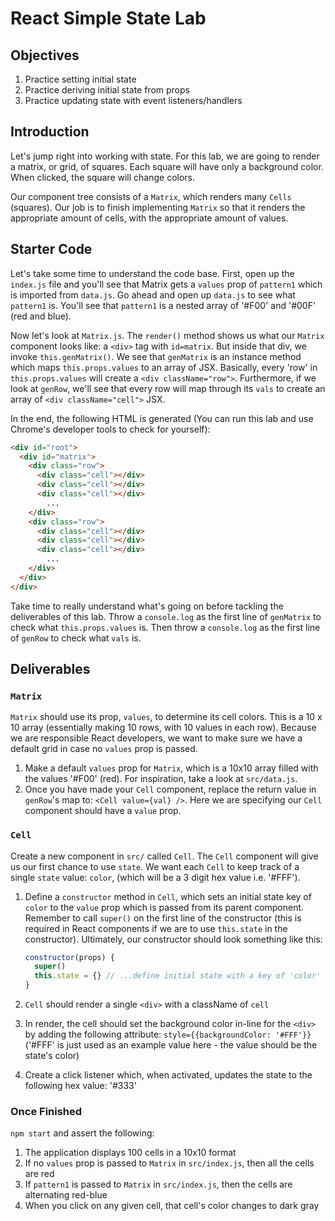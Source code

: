 # React Simple State Lab

## Objectives

1. Practice setting initial state
2. Practice deriving initial state from props
3. Practice updating state with event listeners/handlers

## Introduction

Let's jump right into working with state. For this lab, we are going to render a
matrix, or grid, of squares. Each square will have only a background color. When
clicked, the square will change colors.

Our component tree consists of a `Matrix`, which renders many `Cells` (squares).
Our job is to finish implementing `Matrix` so that it renders the appropriate
amount of cells, with the appropriate amount of values.

## Starter Code

Let's take some time to understand the code base. First, open up the `index.js` file and you'll see that Matrix gets a `values` prop of `pattern1` which is imported from `data.js`. Go ahead and open up `data.js` to see what `pattern1` is. You'll see that `pattern1` is a nested array of '#F00' and '#00F' (red and blue).

Now let's look at `Matrix.js`. The `render()` method shows us what our `Matrix` component looks like: a `<div>` tag with `id=matrix`. But inside that div, we invoke `this.genMatrix()`. We see that `genMatrix` is an instance method which maps `this.props.values` to an array of JSX. Basically, every 'row' in `this.props.values` will create a `<div className="row">`. Furthermore,
if we look at `genRow`, we'll see that every row will map through its `vals` to create an array of `<div className="cell">` JSX.

In the end, the following HTML is generated (You can run this lab and use Chrome's developer tools to check for yourself):

```html
<div id="root">
  <div id="matrix">
    <div class="row">
      <div class="cell"></div>
      <div class="cell"></div>
      <div class="cell"></div>
        ...
    </div>
    <div class="row">
      <div class="cell"></div>
      <div class="cell"></div>
      <div class="cell"></div>
        ...
    </div>
  </div>
</div>
```

Take time to really understand what's going on before tackling the deliverables of this lab. Throw a `console.log` as the first line of `genMatrix` to check what `this.props.values` is. Then throw a `console.log` as the first line of `genRow` to check what `vals` is.

## Deliverables

### `Matrix`

`Matrix` should use its prop, `values`, to determine its cell colors. This is a 10 x 10
array (essentially making 10 rows, with 10 values in each row). Because we are
responsible React developers, we want to make sure we have a default grid in
case no `values` prop is passed.

1. Make a default `values` prop for `Matrix`, which is a 10x10 array filled with
   the values '#F00' (red). For inspiration, take a look at `src/data.js`.
2. Once you have made your `Cell` component, replace the return value in
   `genRow`'s map to: `<Cell value={val} />`. Here we are specifying our `Cell`
   component should have a `value` prop.

### `Cell`

Create a new component in `src/` called `Cell`. The `Cell` component will give
us our first chance to use `state`. We want each `Cell` to keep track of a
single `state` value: `color`, (which will be a 3 digit hex value i.e. '#FFF').

1. Define a `constructor` method in `Cell`, which sets an initial state key of
   `color` to the `value` prop which is passed from its parent component.
   Remember to call `super()` on the first line of the constructor (this is
   required in React components if we are to use `this.state` in the constructor).
   Ultimately, our constructor should look something like this:

    ```js
    constructor(props) {
      super()
      this.state = {} // ...define initial state with a key of 'color' set to the 'value' prop
    }
    ```

2. `Cell` should render a single `<div>` with a className of `cell`
3. In render, the cell should set the background color in-line for the `<div>`
   by adding the following attribute: `style={{backgroundColor: '#FFF'}}`
   ('#FFF' is just used as an example value here - the value should be the state's
   color)
4. Create a click listener which, when activated, updates the state to the
   following hex value: '#333'

### Once Finished

`npm start` and assert the following:

1. The application displays 100 cells in a 10x10 format
2. If no `values` prop is passed to `Matrix` in `src/index.js`, then all the
   cells are red
3. If `pattern1` is passed to `Matrix` in `src/index.js`, then the cells are
   alternating red-blue
4. When you click on any given cell, that cell's color changes to dark gray
